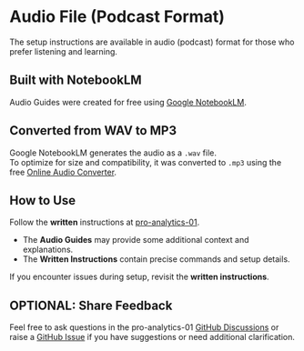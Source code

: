 # Audio File (Podcast Format) 

The setup instructions are available in audio (podcast) format for those who prefer listening and learning.

## Built with NotebookLM

Audio Guides were created for free using [Google NotebookLM](https://notebooklm.google.com/).

## Converted from WAV to MP3

Google NotebookLM generates the audio as a `.wav` file.  
To optimize for size and compatibility, it was converted to `.mp3` using the free [Online Audio Converter](https://online-audio-converter.com/).

## How to Use  

Follow the **written** instructions at [pro-analytics-01](https://github.com/denisecase/pro-analytics-01).  

- The **Audio Guides** may provide some additional context and explanations.  
- The **Written Instructions** contain precise commands and setup details.  

If you encounter issues during setup, revisit the **written instructions**.

## OPTIONAL: Share Feedback

Feel free to ask questions in the pro-analytics-01 [GitHub Discussions](https://github.com/denisecase/pro-analytics-01/discussions) or raise a [GitHub Issue](https://github.com/denisecase/pro-analytics-01/issues) if you have suggestions or need additional clarification. 
